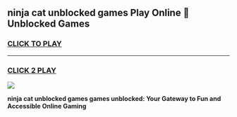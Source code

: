 
## ninja cat unblocked games Play Online 👋 Unblocked Games
<h3>
<a href="https://premium.freeplayer.one?title=ninja_cat_unblocked_games&ref=19F">CLICK TO PLAY</a></h3>
<hr>

<h3>
<a href="https://premium.freeplayer.one?title=ninja_cat_unblocked_games&ref=19F">CLICK 2 PLAY</a>
  
</h3>

<a href="https://premium.freeplayer.one?title=ninja_cat_unblocked_games&ref=19F"><img src="https://clearcache.store/games.png"></a>


**ninja cat unblocked games games unblocked: Your Gateway to Fun and Accessible Online Gaming**
